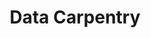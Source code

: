 ---
codehost: https://github.com/https://github.com/datacarpentry
googleplus: https://plus.google.com/u/0/118311555303973066167
logohandle: datacarpentry
sort: datacarpentry
title: Data Carpentry
website: https://datacarpentry.org/
---